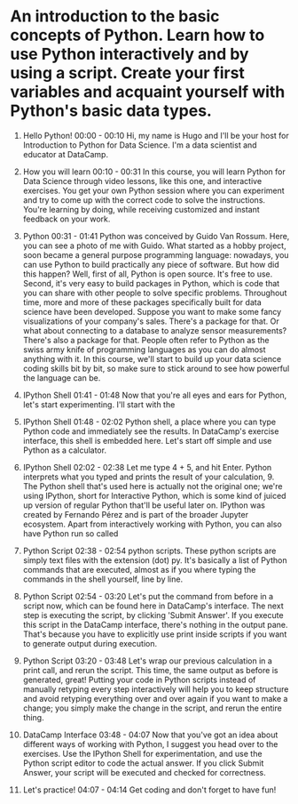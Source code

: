 # An introduction to the basic concepts of Python. Learn how to use Python interactively and by using a script. Create your first variables and acquaint yourself with Python's basic data types.

1. Hello Python!
00:00 - 00:10
Hi, my name is Hugo and I'll be your host for Introduction to Python for Data Science. I'm a data scientist and educator at DataCamp.

2. How you will learn
00:10 - 00:31
In this course, you will learn Python for Data Science through video lessons, like this one, and interactive exercises. You get your own Python session where you can experiment and try to come up with the correct code to solve the instructions. You're learning by doing, while receiving customized and instant feedback on your work.

3. Python
00:31 - 01:41
Python was conceived by Guido Van Rossum. Here, you can see a photo of me with Guido. What started as a hobby project, soon became a general purpose programming language: nowadays, you can use Python to build practically any piece of software. But how did this happen? Well, first of all, Python is open source. It's free to use. Second, it's very easy to build packages in Python, which is code that you can share with other people to solve specific problems. Throughout time, more and more of these packages specifically built for data science have been developed. Suppose you want to make some fancy visualizations of your company's sales. There's a package for that. Or what about connecting to a database to analyze sensor measurements? There's also a package for that. People often refer to Python as the swiss army knife of programming languages as you can do almost anything with it. In this course, we'll start to build up your data science coding skills bit by bit, so make sure to stick around to see how powerful the language can be.

4. IPython Shell
01:41 - 01:48
Now that you're all eyes and ears for Python, let's start experimenting. I'll start with the

5. IPython Shell
01:48 - 02:02
Python shell, a place where you can type Python code and immediately see the results. In DataCamp's exercise interface, this shell is embedded here. Let's start off simple and use Python as a calculator.

6. IPython Shell
02:02 - 02:38
Let me type 4 + 5, and hit Enter. Python interprets what you typed and prints the result of your calculation, 9. The Python shell that's used here is actually not the original one; we're using IPython, short for Interactive Python, which is some kind of juiced up version of regular Python that'll be useful later on. IPython was created by Fernando Pérez and is part of the broader Jupyter ecosystem. Apart from interactively working with Python, you can also have Python run so called

7. Python Script
02:38 - 02:54
python scripts. These python scripts are simply text files with the extension (dot) py. It's basically a list of Python commands that are executed, almost as if you where typing the commands in the shell yourself, line by line.

8. Python Script
02:54 - 03:20
Let's put the command from before in a script now, which can be found here in DataCamp's interface. The next step is executing the script, by clicking 'Submit Answer'. If you execute this script in the DataCamp interface, there's nothing in the output pane. That's because you have to explicitly use print inside scripts if you want to generate output during execution.

9. Python Script
03:20 - 03:48
Let's wrap our previous calculation in a print call, and rerun the script. This time, the same output as before is generated, great! Putting your code in Python scripts instead of manually retyping every step interactively will help you to keep structure and avoid retyping everything over and over again if you want to make a change; you simply make the change in the script, and rerun the entire thing.

10. DataCamp Interface
03:48 - 04:07
Now that you've got an idea about different ways of working with Python, I suggest you head over to the exercises. Use the IPython Shell for experimentation, and use the Python script editor to code the actual answer. If you click Submit Answer, your script will be executed and checked for correctness.

11. Let's practice!
04:07 - 04:14
Get coding and don't forget to have fun!